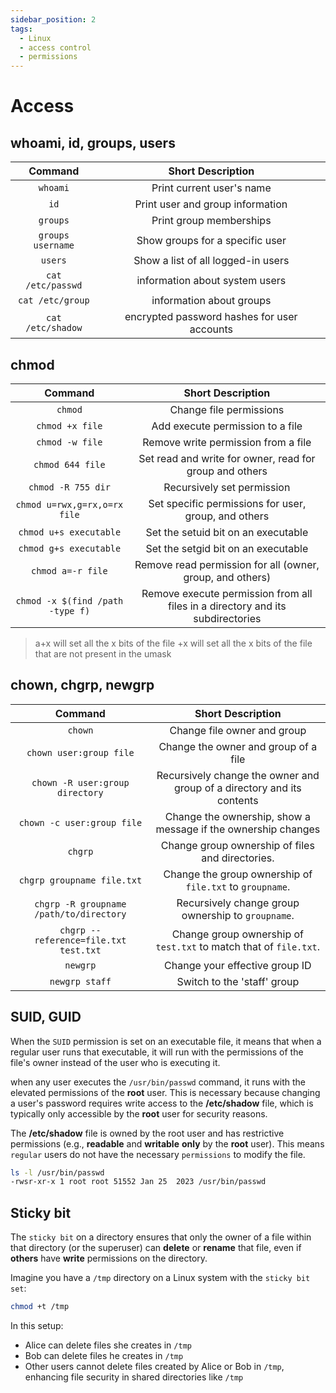 ```yaml
---
sidebar_position: 2
tags:
  - Linux
  - access control
  - permissions
---
```


# Access

## whoami, id, groups, users

|      Command      |              Short Description              |
| :---------------: | :-----------------------------------------: |
|     `whoami`      |          Print current user's name          |
|       `id`        |      Print user and group information       |
|     `groups`      |           Print group memberships           |
| `groups username` |       Show groups for a specific user       |
|      `users`      |     Show a list of all logged-in users      |
| `cat /etc/passwd` |       information about system users        |
| `cat /etc/group`  |          information about groups           |
| `cat /etc/shadow` | encrypted password hashes for user accounts |

## chmod

|             Command              |                               Short Description                                |
| :------------------------------: | :----------------------------------------------------------------------------: |
|             `chmod`              |                            Change file permissions                             |
|         `chmod +x file`          |                        Add execute permission to a file                        |
|         `chmod -w file`          |                      Remove write permission from a file                       |
|         `chmod 644 file`         |            Set read and write for owner, read for group and others             |
|        `chmod -R 755 dir`        |                           Recursively set permission                           |
|   `chmod u=rwx,g=rx,o=rx file`   |              Set specific permissions for user, group, and others              |
|      `chmod u+s executable`      |                      Set the setuid bit on an executable                       |
|      `chmod g+s executable`      |                      Set the setgid bit on an executable                       |
|        `chmod a=-r file`         |           Remove read permission for all (owner, group, and others)            |
| `chmod -x $(find /path -type f)` | Remove execute permission from all files in a directory and its subdirectories |

> a+x will set all the x bits of the file
> +x will set all the x bits of the file that are not present in the umask

## chown, chgrp, newgrp

|                 Command                 |                           Short Description                            |
| :-------------------------------------: | :--------------------------------------------------------------------: |
|                 `chown`                 |                      Change file owner and group                       |
|         `chown user:group file`         |                  Change the owner and group of a file                  |
|     `chown -R user:group directory`     | Recursively change the owner and group of a directory and its contents |
|       `chown -c user:group file`        |     Change the ownership, show a message if the ownership changes      |
|                 `chgrp`                 |            Change group ownership of files and directories.            |
|       `chgrp groupname file.txt`        |        Change the group ownership of `file.txt` to `groupname`.        |
| `chgrp -R groupname /path/to/directory` |           Recursively change group ownership to `groupname`.           |
|  `chgrp --reference=file.txt test.txt`  |   Change group ownership of `test.txt` to match that of `file.txt`.    |
|                `newgrp`                 |                     Change your effective group ID                     |
|             `newgrp staff`              |                      Switch to the 'staff' group                       |

## SUID, GUID

When the `SUID` permission is set on an executable file, it means that when a regular user runs that executable, it will run with the permissions of the file's owner instead of the user who is executing it.  

when any user executes the `/usr/bin/passwd` command, it runs with the elevated permissions of the **root** user. This is necessary because changing a user's password requires write access to the **/etc/shadow** file, which is typically only accessible by the **root** user for security reasons.

The **/etc/shadow** file is owned by the root user and has restrictive permissions (e.g., **readable** and **writable** **only** by the **root** user). This means `regular` users do not have the necessary `permissions` to modify the file.

```bash
ls -l /usr/bin/passwd 
-rwsr-xr-x 1 root root 51552 Jan 25  2023 /usr/bin/passwd
```

## Sticky bit

The `sticky bit` on a directory ensures that only the owner of a file within that directory (or the superuser) can **delete** or **rename** that file, even if **others** have **write** permissions on the directory.

Imagine you have a `/tmp` directory on a Linux system with the `sticky bit set`:

```bash
chmod +t /tmp
```

In this setup:

- Alice can delete files she creates in `/tmp`
- Bob can delete files he creates in `/tmp`
- Other users cannot delete files created by Alice or Bob in `/tmp`, enhancing file security in shared directories like `/tmp`
